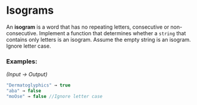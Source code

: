 # Isograms
An **isogram** is a word that has no repeating letters, consecutive or
non-consecutive. Implement a function that determines whether a `string` that
contains only letters is an isogram. Assume the empty string is an isogram.
Ignore letter case.

### Examples: 
_(Input → Output)_
```Typescript
"Dermatoglyphics" → true 
"aba" → false 
"moOse" → false //Ignore letter case
```
